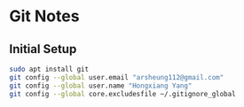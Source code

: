 # Git Notes

## Initial Setup
```bash
sudo apt install git
git config --global user.email "arsheung112@gmail.com"
git config --global user.name "Hongxiang Yang"
git config --global core.excludesfile ~/.gitignore_global
```